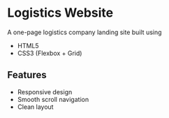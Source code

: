 # Logistics Website

A one-page logistics company landing site built using
- HTML5
- CSS3 (Flexbox + Grid)

## Features
- Responsive design
- Smooth scroll navigation
- Clean layout
